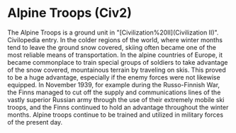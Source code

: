 # Alpine Troops (Civ2)

The Alpine Troops is a ground unit in "[Civilization%20II](Civilization II)".
Civilopedia entry.
In the colder regions of the world, where winter months tend to leave the ground snow covered, skiing often became one of the most reliable means of transportation. In the alpine countries of Europe, it became commonplace to train special groups of soldiers to take advantage of the snow covered, mountainous terrain by traveling on skis. This proved to be a huge advantage, especially if the enemy forces were not likewise equipped. In November 1939, for example during the Russo-Finnish War, the Finns managed to cut off the supply and communications lines of the vastly superior Russian army through the use of their extremely mobile ski troops, and the Finns continued to hold an advantage throughout the winter months. Alpine troops continue to be trained and utilized in military forces of the present day.